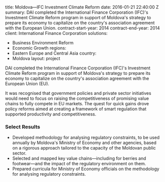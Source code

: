 
title: Moldova—IFC Investment Climate Reform
date: 2016-01-21 22:40:00 Z
summary: DAI completed the International Finance Corporation (IFC)'s Investment Climate
  Reform program in support of Moldova's strategy to prepare its economy to capitalize
  on the country's association agreement with the European Union.
contract-start-year: 2014
contract-end-year: 2014
client: International Finance Corporation
solutions:
- Business Environment Reform
- Economic Growth
regions:
- Eastern Europe and Central Asia
country:
- Moldova
layout: project


DAI completed the International Finance Corporation (IFC)'s Investment Climate Reform program in support of Moldova's strategy to prepare its economy to capitalize on the country's association agreement with the European Union (EU).

It was recognised that government policies and private sector initiatives would need to focus on raising the competitiveness of promising value chains to fully compete in EU markets. The quest for quick gains drove policy reforms aimed at creating a framework of smart regulation that supported productivity and competitiveness.

### Select Results

* Developed methodology for analysing regulatory constraints, to be used annually by Moldova's Ministry of Economy and other agencies, based on a rigorous approach tailored to the capacity of the Moldovan public sector.
* Selected and mapped key value chains—including for berries and footwear—and the impact of the regulatory environment on them.
* Prepared curricula for Ministry of Economy officials on the methodology for analysing regulatory constraints.
